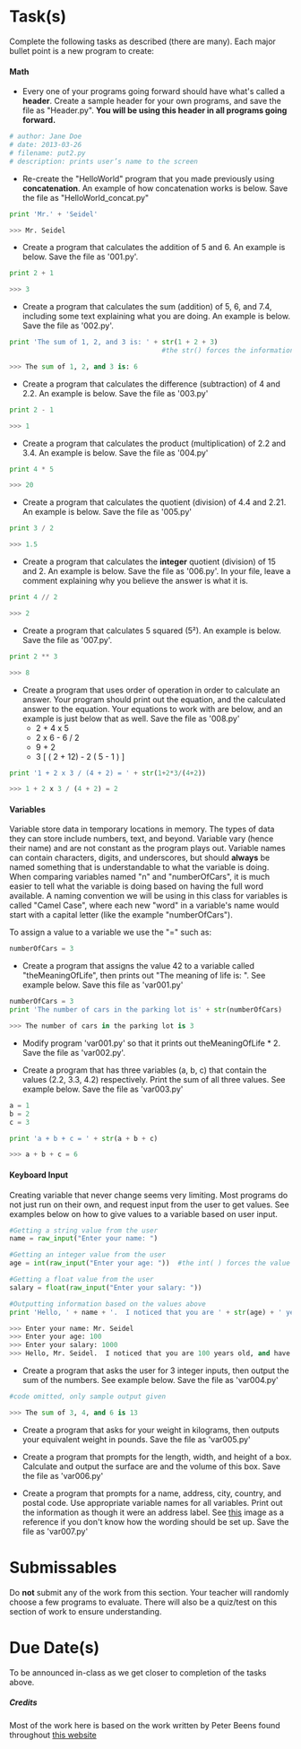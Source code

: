 # Task(s)
Complete the following tasks as described (there are many).  Each major bullet point is a new program to create:

#### Math

* Every one of your programs going forward should have what's called a __header__.  Create a sample header for your own programs, and save the file as "Header.py".  **You will be using this header in all programs going forward.**

```python
# author: Jane Doe
# date: 2013-03-26
# filename: put2.py
# description: prints user’s name to the screen
```

* Re-create the "HelloWorld" program that you made previously using __concatenation__.  An example of how concatenation works is below.  Save the file as "HelloWorld_concat.py"
```python
print 'Mr.' + 'Seidel'

>>> Mr. Seidel
```

* Create a program that calculates the addition of 5 and 6.  An example is below.  Save the file as '001.py'.
```python
print 2 + 1

>>> 3
```

* Create a program that calculates the sum (addition) of 5, 6, and 7.4, including some text explaining what you are doing.  An example is below.  Save the file as '002.py'.
```python
print 'The sum of 1, 2, and 3 is: ' + str(1 + 2 + 3)  
                                      #the str() forces the information inside the parentheses to become a string

>>> The sum of 1, 2, and 3 is: 6
```

* Create a program that calculates the difference (subtraction) of 4 and 2.2.  An example is below.  Save the file as '003.py'
```python
print 2 - 1

>>> 1
```

* Create a program that calculates the product (multiplication) of 2.2 and 3.4.  An example is below.  Save the file as '004.py'
```python
print 4 * 5

>>> 20
```

* Create a program that calculates the quotient (division) of 4.4 and 2.21.  An example is below.  Save the file as '005.py'
```python
print 3 / 2

>>> 1.5
```

* Create a program that calculates the **integer** quotient (division) of 15 and 2.  An example is below.  Save the file as '006.py'.  In your file, leave a comment explaining why you believe the answer is what it is.
```python
print 4 // 2

>>> 2
```

* Create a program that calculates 5 squared (5²).  An example is below.  Save the file as '007.py'.
```python
print 2 ** 3

>>> 8
```

* Create a program that uses order of operation in order to calculate an answer.  Your program should print out the equation, and the calculated answer to the equation.  Your equations to work with are below, and an example is just below that as well.  Save the file as '008.py'
  * 2 + 4 x 5
  * 2 x 6 - 6 / 2
  * 9 + 2
  * 3 [ ( 2 + 12) - 2 ( 5 - 1 ) ]

```python
print '1 + 2 x 3 / (4 + 2) = ' + str(1+2*3/(4+2))

>>> 1 + 2 x 3 / (4 + 2) = 2
```

#### Variables

Variable store data in temporary locations in memory.  The types of data they can store include numbers, text, and beyond.  Variable vary (hence their name) and are not constant as the program plays out.  Variable names can contain characters, digits, and underscores, but should **always** be named something that is understandable to what the variable is doing.  When comparing variables named "n" and "numberOfCars", it is much easier to tell what the variable is doing based on having the full word available.  A naming convention we will be using in this class for variables is called "Camel Case", where each new "word" in a variable's name would start with a capital letter (like the example "numberOfCars").

To assign a value to a variable we use the "=" such as:
```python
numberOfCars = 3
```

* Create a program that assigns the value 42 to a variable called "theMeaningOfLife", then prints out "The meaning of life is: <value of theMeaningOfLife variable>".  See example below.  Save this file as 'var001.py'
```python
numberOfCars = 3
print 'The number of cars in the parking lot is' + str(numberOfCars)

>>> The number of cars in the parking lot is 3
```

* Modify program 'var001.py' so that it prints out theMeaningOfLife * 2.  Save the file as 'var002.py'.

* Create a program that has three variables (a, b, c) that contain the values (2.2, 3.3, 4.2) respectively.  Print the sum of all three values.  See example below. Save the file as 'var003.py'
```python
a = 1
b = 2
c = 3

print 'a + b + c = ' + str(a + b + c)

>>> a + b + c = 6
```

#### Keyboard Input
Creating variable that never change seems very limiting.  Most programs do not just run on their own, and request input from the user to get values.  See examples below on how to give values to a variable based on user input.

```python
#Getting a string value from the user
name = raw_input("Enter your name: ")

#Getting an integer value from the user
age = int(raw_input("Enter your age: "))  #the int( ) forces the value to be an integer

#Getting a float value from the user
salary = float(raw_input("Enter your salary: "))

#Outputting information based on the values above
print 'Hello, ' + name + '.  I noticed that you are ' + str(age) + ' years old, and have a salary of ' + str(salary) + '.'

>>> Enter your name: Mr. Seidel
>>> Enter your age: 100
>>> Enter your salary: 1000
>>> Hello, Mr. Seidel.  I noticed that you are 100 years old, and have a salary of 1000.
```

* Create a program that asks the user for 3 integer inputs, then output the sum of the numbers.  See example below.  Save the file as 'var004.py'

```python
#code omitted, only sample output given

>>> The sum of 3, 4, and 6 is 13
```

* Create a program that asks for your weight in kilograms, then outputs your equivalent weight in pounds.  Save the file as 'var005.py'

* Create a program that prompts for the length, width, and height of a box.  Calculate and output the surface are and the volume of this box.  Save the file as 'var006.py'

* Create a program that prompts for a name, address, city, country, and postal code.  Use appropriate variable names for all variables.  Print out the information as though it were an address label.  See [this](http://rlv.zcache.ca/canada_maple_leaf_flag_gray_and_black_design_label-ra2922e7f29604aa5af6d84b0298c203b_v1130_8byvr_324.jpg) image as a reference if you don't know how the wording should be set up.  Save the file as 'var007.py'

# Submissables
Do **not** submit any of the work from this section.  Your teacher will randomly choose a few programs to evaluate.  There will also be a quiz/test on this section of work to ensure understanding.

# Due Date(s)
To be announced in-class as we get closer to completion of the tasks above.


##### Credits
Most of the work here is based on the work written by Peter Beens found throughout [this website](http://www2.beens.org/ics/python)
